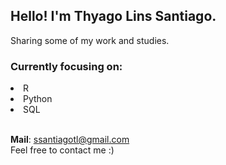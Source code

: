 ## Hello! I'm Thyago Lins Santiago.
Sharing some of my work and studies.

### Currently focusing on:
<li>R</li>
<li>Python</li>
<li>SQL</li>
<br>

<strong>Mail</strong>: ssantiagotl@gmail.com
<br>
Feel free to contact me :)

